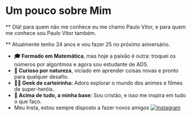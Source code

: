 # Um pouco sobre Mim
** Olá! para quem não me conhece eu me chamo Paulo Vitor, e para quem me conhece sou Paulo Vitor também.

** Atualmente tenho 24 anos e vou fazer 25 no próximo aniversário.
* **🎓 Formado em Matemática**, mas hoje a paixão é outra: troquei os números por algoritmos e agora sou estudante de ADS.
* **🤔 Curioso por natureza**, viciado em aprender coisas novas e pronto para qualquer desafio.
* **🦸‍♂️ Geek de carteirinha:** Adoro explorar o mundo dos animes e filmes de super-heróis.
* **🙏 Acima de tudo, a minha base:** Sou cristão, e isso me inspira em tudo o que faço.
* Meu Insta, estou sempre disposto a fazer novos amigos   [![Instagram](https://img.shields.io/badge/Instagram-%23E4405F.svg?logo=Instagram&logoColor=white)](https://www.instagram.com/paulovitorgoncalvessobral/)
